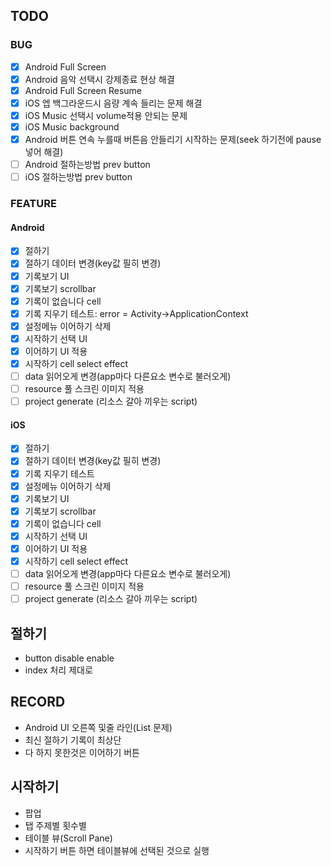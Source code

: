 ## TODO
### BUG
- [x] Android Full Screen
- [x] Android 음악 선택시 강제종료 현상 해결
- [x] Android Full Screen Resume
- [x] iOS 엡 백그라운드시 음량 계속 들리는 문제 해결
- [x] iOS Music 선택시 volume적용 안되는 문제
- [x] iOS Music background
- [x] Android 버튼 연속 누를때 버튼음 안들리기 시작하는 문제(seek 하기전에 pause넣어 해결)
- [ ] Android 절하는방법 prev button
- [ ] iOS 절하는방법 prev button
### FEATURE
#### Android
- [x] 절하기
- [x] 절하기 데이터 변경(key값 필히 변경)
- [x] 기록보기 UI
- [x] 기록보기 scrollbar
- [x] 기록이 없습니다 cell
- [x] 기록 지우기 테스트: error = Activity->ApplicationContext
- [x] 설정메뉴 이어하기 삭제
- [x] 시작하기 선택 UI
- [x] 이어하기 UI 적용
- [x] 시작하기 cell select effect
- [ ] data 읽어오게 변경(app마다 다른요소 변수로 불러오게)
- [ ] resource 풀 스크린 이미지 적용
- [ ] project generate (리소스 갈아 끼우는 script)
#### iOS
- [x] 절하기
- [x] 절하기 데이터 변경(key값 필히 변경)
- [x] 기록 지우기 테스트
- [x] 설정메뉴 이어하기 삭제
- [x] 기록보기 UI
- [x] 기록보기 scrollbar
- [x] 기록이 없습니다 cell
- [x] 시작하기 선택 UI
- [x] 이어하기 UI 적용
- [x] 시작하기 cell select effect
- [ ] data 읽어오게 변경(app마다 다른요소 변수로 불러오게)
- [ ] resource 풀 스크린 이미지 적용
- [ ] project generate (리소스 갈아 끼우는 script)
## 절하기
- button disable enable
- index 처리 제대로
## RECORD
- Android UI 오른쪽 및줄 라인(List 문제)
- 최신 절하기 기록이 최상단
- 다 하지 못한것은 이어하기 버튼
## 시작하기
- 팝업
- 탭 주제별 횟수별
- 테이블 뷰(Scroll Pane)
- 시작하기 버튼 하면 테이블뷰에 선택된 것으로 실행
